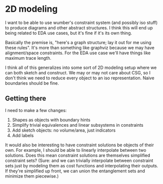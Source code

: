 # 2D modeling
I want to be able to use wumber's constraint system (and possibly iso stuff) to
produce diagrams and other abstract structures. I think this will end up being
related to EDA use cases, but it's fine if it's its own thing.

Basically the premise is, "here's a graph structure; lay it out for me using
these rules". It's more than something like graphviz because we may have
alignment/space constraints. For the EDA use case we'll have things like maximum
trace length.

I think all of this generalizes into some sort of 2D modeling setup where we can
both sketch and construct. We may or may not care about CSG, so I don't think we
need to reduce every object to an iso representation. Naive boundaries should be
fine.


## Getting there
I need to make a few changes:

1. Shapes as objects with boundary hints
2. Simplify trivial equivalences and linear subsystems in constraints
3. Add sketch objects: no volume/area, just indicators
4. Add labels

It would also be interesting to have constraint solutions be objects of their
own. For example, I should be able to linearly interpolate between two
solutions. Does this mean constraint solutions are themselves simplified
constraint sets? (Sure: and we can trivially interpolate between constraint sets
just by modeling them as cost functions and interpolating their outputs. If
they're simplified up front, we can union the entanglement sets and minimize
them piecewise.)
